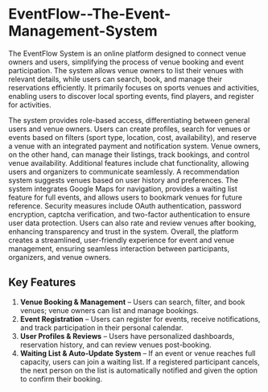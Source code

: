 # EventFlow--The-Event-Management-System

The EventFlow System is an online platform designed to connect venue owners and users, simplifying the process of venue booking and event participation. The system allows venue owners to list their venues with relevant details, while users can search, book, and manage their reservations efficiently. It primarily focuses on sports venues and activities, enabling users to discover local sporting events, find players, and register for activities.

The system provides role-based access, differentiating between general users and venue owners. Users can create profiles, search for venues or events based on filters (sport type, location, cost, availability), and reserve a venue with an integrated payment and notification system. Venue owners, on the other hand, can manage their listings, track bookings, and control venue availability. Additional features include chat functionality, allowing users and organizers to communicate seamlessly. A recommendation system suggests venues based on user history and preferences. The system integrates Google Maps for navigation, provides a waiting list feature for full events, and allows users to bookmark venues for future reference. Security measures include OAuth authentication, password encryption, captcha verification, and two-factor authentication to ensure user data protection. Users can also rate and review venues after booking, enhancing transparency and trust in the system.
Overall, the platform creates a streamlined, user-friendly experience for event and venue management, ensuring seamless interaction between participants, organizers, and venue owners.

## Key Features
1. **Venue Booking & Management** – Users can search, filter, and book venues; venue owners can list and manage bookings.
2. **Event Registration** – Users can register for events, receive notifications, and track participation in their personal calendar.
3. **User Profiles & Reviews** – Users have personalized dashboards, reservation history, and can review venues post-booking.
4. **Waiting List & Auto-Update System** – If an event or venue reaches full capacity, users can join a waiting list. If a registered participant cancels, the next person on the list is automatically notified and given the option to confirm their booking.
